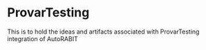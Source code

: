 # ProvarTesting
This is to hold the ideas and artifacts associated with ProvarTesting integration of AutoRABIT
